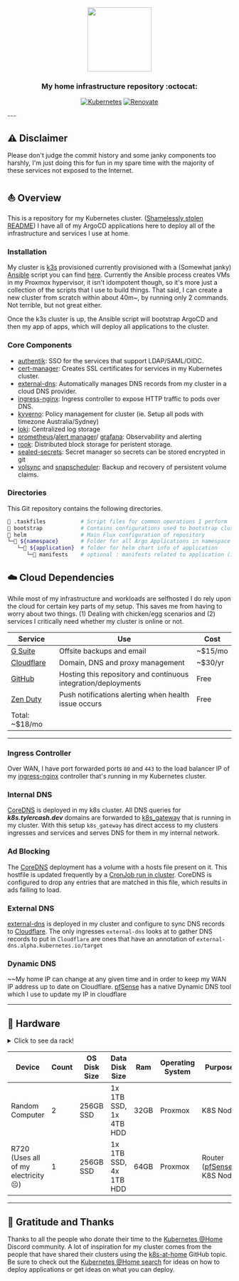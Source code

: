 <div align="center">

<img src="https://camo.githubusercontent.com/5b298bf6b0596795602bd771c5bddbb963e83e0f/68747470733a2f2f692e696d6775722e636f6d2f7031527a586a512e706e67" align="center" width="144px" height="144px"/>

### My home infrastructure repository :octocat:

</div>

<div align="center">

[![Kubernetes](https://img.shields.io/badge/v1.24-blue?style=for-the-badge&logo=kubernetes&logoColor=white)](https://k3s.io/)
[![Renovate](https://img.shields.io/github/actions/workflow/status/onedr0p/home-ops/renovate.yaml?branch=main&label=&logo=renovatebot&style=for-the-badge&color=blue)](https://github.com/onedr0p/home-ops/actions/workflows/renovate.yaml)

</div>
---

## ⚠️ Disclaimer

Please don't judge the commit history and some janky components too harshly, I'm just doing this for fun in my spare time with the majority of these services not exposed to the Internet.

## ⛵ Overview

This is a repository for my Kubernetes cluster. ([Shamelessly stolen README](https://github.com/onedr0p/home-ops)) I have all of my ArgoCD applications here to deploy all of the infrastructure and services I use at home.

### Installation

My cluster is [k3s](https://k3s.io/) provisioned currently provisioned with a (Somewhat janky) [Ansible](https://www.ansible.com/) script you can find [here](https://github.com/Tyler-Cash/k3s-ansible). Currently the Ansible process creates VMs in my Proxmox hypervisor, it isn't idompotent though, so it's more just a collection of the scripts that I use to build things. That said, I can create a new cluster from scratch within about 40m~, by running only 2 commands. Not terrible, but not great either.

Once the k3s cluster is up, the Ansible script will bootstrap ArgoCD and then my app of apps, which will deploy all applications to the cluster.

### Core Components

- [authentik](https://goauthentik.io/): SSO for the services that support LDAP/SAML/OIDC.
- [cert-manager](https://cert-manager.io/docs/): Creates SSL certificates for services in my Kubernetes cluster.
- [external-dns](https://github.com/kubernetes-sigs/external-dns): Automatically manages DNS records from my cluster in a cloud DNS provider.
- [ingress-nginx](https://github.com/kubernetes/ingress-nginx/): Ingress controller to expose HTTP traffic to pods over DNS.
- [kyverno](https://kyverno.io/): Policy management for cluster (ie. Setup all pods with timezone Australia/Sydney)
- [loki](https://grafana.com/oss/loki/): Centralized log storage
- [prometheus](https://prometheus.io/)/[alert manager](https://prometheus.io/docs/alerting/latest/alertmanager/)/ [grafana](https://grafana.com/): Observability and alerting
- [rook](https://github.com/rook/rook): Distributed block storage for peristent storage.
- [sealed-secrets](https://sealed-secrets.netlify.app/): Secret manager so secrets can be stored encrypted in git 
- [volsync](https://github.com/backube/volsync) and [snapscheduler](https://github.com/backube/snapscheduler): Backup and recovery of persistent volume claims.

### Directories

This Git repository contains the following directories.

```sh
📁 .taskfiles           # Script files for common operations I perform
📁 bootstrap            # Contains configurations used to bootstrap cluster
📁 helm                 # Main Flux configuration of repository
└─📁 ${namespace}       # Folder for all Argo Applications in namespace
   └─📁 ${application}  # folder for helm chart info of application
      └─📁 manifests    # optional : manifests related to application (i.e. Secrets, ClusterPolicy, etc)
```

## ☁️ Cloud Dependencies

While most of my infrastructure and workloads are selfhosted I do rely upon the cloud for certain key parts of my setup. This saves me from having to worry about two things. (1) Dealing with chicken/egg scenarios and (2) services I critically need whether my cluster is online or not.

| Service                                         | Use                                                               | Cost           |
|-------------------------------------------------|-------------------------------------------------------------------|----------------|
| [G Suite](https://workspace.google.com/intl/en_au/)      | Offsite backups and email                                       | ~$15/mo         |
| [Cloudflare](https://www.cloudflare.com/)       | Domain, DNS and proxy management                                  | ~$30/yr        |
| [GitHub](https://github.com/)                   | Hosting this repository and continuous integration/deployments    | Free           |
| [Zen Duty](https://www.zenduty.com/)               | Push notifications alerting when health issue occurs                   | Free           |
| Total: ~$18/mo |

---

### Ingress Controller

Over WAN, I have port forwarded ports `80` and `443` to the load balancer IP of my [ingress-nginx](https://github.com/kubernetes/ingress-nginx) controller that's running in my Kubernetes cluster.

### Internal DNS

[CoreDNS](https://github.com/coredns/coredns) is deployed in my k8s cluster. All DNS queries for _**k8s.tylercash.dev**_ domains are forwarded to [k8s_gateway](https://github.com/ori-edge/k8s_gateway) that is running in my cluster. With this setup `k8s_gateway` has direct access to my clusters ingresses and services and serves DNS for them in my internal network.

### Ad Blocking

The [CoreDNS](https://github.com/coredns/coredns) deployment has a volume with a hosts file present on it. This hostfile is updated frequently by a [CronJob run in cluster](manifests\networking\adblock-updater\cron.yaml). CoreDNS is configured to drop any entries that are matched in this file, which results in ads failing to load.

### External DNS

[external-dns](https://github.com/kubernetes-sigs/external-dns) is deployed in my cluster and configure to sync DNS records to [Cloudflare](https://www.cloudflare.com/). The only ingresses `external-dns` looks at to gather DNS records to put in `Cloudflare` are ones that have an annotation of `external-dns.alpha.kubernetes.io/target`

### Dynamic DNS

~~My home IP can change at any given time and in order to keep my WAN IP address up to date on Cloudflare. [pfSense](https://www.pfsense.org/) has a native Dynamic DNS tool which I use to update my IP in cloudflare

---

## 🔧 Hardware

<details>
  <summary>Click to see da rack!</summary>

  <img src="https://user-images.githubusercontent.com/213795/172947261-65a82dcd-3274-45bd-aabf-140d60a04aa9.png" align="center" width="200px" alt="rack"/>
</details>

| Device                    | Count | OS Disk Size | Data Disk Size              | Ram  | Operating System | Purpose             |
|---------------------------|-------|--------------|-----------------------------|------|------------------|---------------------|
| Random Computer                          | 2     | 256GB SSD  | 1x 1TB SSD, 1x 4TB HDD       | 32GB | Proxmox         | K8S Node              |
| R720 (Uses all of my electricity ☹️)    | 1     | 256GB SSD  | 1x 1TB SSD, 4x 1TB HDD        | 64GB | Proxmox         | Router ([pfSense](https://www.pfsense.org/)), K8S Node              |

---

## 🤝 Gratitude and Thanks

Thanks to all the people who donate their time to the [Kubernetes @Home](https://discord.gg/k8s-at-home) Discord community. A lot of inspiration for my cluster comes from the people that have shared their clusters using the [k8s-at-home](https://github.com/topics/k8s-at-home) GitHub topic. Be sure to check out the [Kubernetes @Home search](https://nanne.dev/k8s-at-home-search/) for ideas on how to deploy applications or get ideas on what you can deploy.
